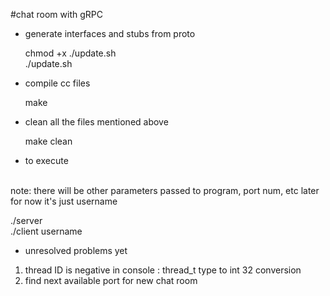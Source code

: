 #chat room with gRPC

* generate interfaces and stubs from proto

  chmod +x ./update.sh <br>
  ./update.sh

* compile cc files

  make

* clean all the files mentioned above

  make clean

* to execute

  <br> note: there will be other parameters passed to program, port num, etc later
  <br> for now it's just username

  ./server <br>
  ./client username

* unresolved problems yet
<ol>
  <li>thread ID is negative in console : thread_t type to int 32 conversion</li>
  <li>find next available port for new chat room</li>
</ol>
